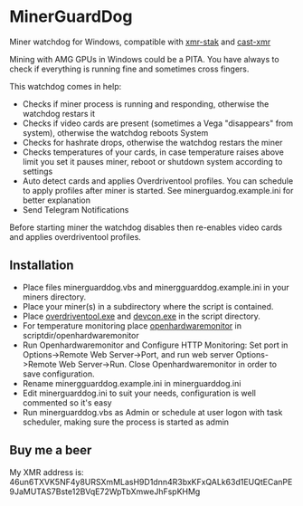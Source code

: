# MinerGuardDog
Miner watchdog for Windows, compatible with [xmr-stak](https://github.com/fireice-uk/xmr-stak) and [cast-xmr](http://www.gandalph3000.com/)

Mining with AMG GPUs in Windows could be a PITA. You have always to check if everything is running fine and sometimes cross fingers.

This watchdog comes in help:
* Checks if miner process is running and responding, otherwise the watchdog restars it
* Checks if video cards are present (sometimes a Vega "disappears" from system), otherwise the watchdog reboots System
* Checks for hashrate drops, otherwise the watchdog restars the miner
* Checks temperatures of your cards, in case temperature raises above limit you set it pauses miner, reboot or shutdown system according to settings
* Auto detect cards and applies Overdriventool profiles. You can schedule to apply profiles after miner is started. See minerguardog.example.ini for better explanation
* Send Telegram Notifications

Before starting miner the watchdog disables then re-enables video cards and applies overdriventool profiles.

## Installation
* Place files minerguarddog.vbs and minergguarddog.example.ini in your miners directory.
* Place your miner(s) in a subdirectory where the script is contained.
* Place [overdriventool.exe](https://forums.guru3d.com/threads/overdriventool-tool-for-amd-gpus.416116/) and [devcon.exe](https://docs.microsoft.com/en-us/windows-hardware/drivers/devtest/devcon) in the script directory.
* For temperature monitoring place [openhardwaremonitor](http://www.openhardwaremonitor.org) in scriptdir/openhardwaremonitor
* Run Openhardwaremonitor and Configure HTTP Monitoring: Set port in Options->Remote Web Server->Port, and run web server Options->Remote Web Server->Run. Close Openhardwaremonitor in order to save configuration.
* Rename minergguarddog.example.ini in minerguarddog.ini
* Edit minerguarddog.ini to suit your needs, configuration is well commented so it's easy
* Run minerguarddog.vbs as Admin or schedule at user logon with task scheduler, making sure the process is started as admin

## Buy me a beer
My XMR address is: 46un6TXVK5NF4y8URSXmMLasH9D1dnn4R3bxKFxQALk63d1EUQtECanPE9JaMUTAS7Bste12BVqE72WpTbXmweJhFspKHMg
